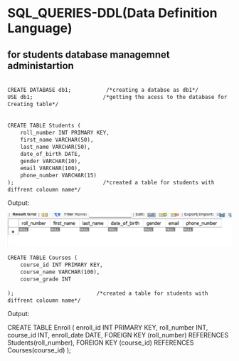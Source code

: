 # SQL_QUERIES-DDL(Data Definition Language)
## for students database managemnet administartion
```

CREATE DATABASE db1;           /*creating a databse as db1*/
USE db1;                      /*getting the acess to the database for Creating table*/  


CREATE TABLE Students ( 
    roll_number INT PRIMARY KEY,
    first_name VARCHAR(50),
    last_name VARCHAR(50),
    date_of_birth DATE,
    gender VARCHAR(10),
    email VARCHAR(100),
    phone_number VARCHAR(15)
);                            /*created a table for students with diffrent coloumn name*/

```
Output:

![alt text](query1.png)
```
CREATE TABLE Courses (
    course_id INT PRIMARY KEY,
    course_name VARCHAR(100),
    course_grade INT
    
);                          /*created a table for students with diffrent coloumn name*/

```
Output:



CREATE TABLE Enroll (
    enroll_id INT PRIMARY KEY,
    roll_number INT,
    course_id INT,
    enroll_date DATE,
	FOREIGN KEY (roll_number) REFERENCES Students(roll_number),
	FOREIGN KEY (course_id) REFERENCES Courses(course_id)
);
```

